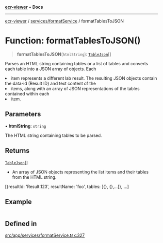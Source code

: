 [**ecr-viewer**](../../../README.md) • **Docs**

***

[ecr-viewer](../../../README.md) / [services/formatService](../README.md) / formatTablesToJSON

# Function: formatTablesToJSON()

> **formatTablesToJSON**(`htmlString`): [`TableJson`](../interfaces/TableJson.md)[]

Parses an HTML string containing tables or a list of tables and converts each table into a JSON array of objects.
Each <li> item represents a different lab result. The resulting JSON objects contain the data-id (Result ID)
and text content of the <li> items, along with an array of JSON representations of the tables contained within each <li> item.

## Parameters

• **htmlString**: `string`

The HTML string containing tables to be parsed.

## Returns

[`TableJson`](../interfaces/TableJson.md)[]

- An array of JSON objects representing the list items and their tables from the HTML string.

[{resultId: 'Result.123', resultName: 'foo', tables: [{}, {},...]}, ...]

## Example

```ts

```

## Defined in

[src/app/services/formatService.tsx:327](https://github.com/CDCgov/phdi/blob/fa63a85e5b4651bdfc0d25ecc23a67e11fbcba18/containers/ecr-viewer/src/app/services/formatService.tsx#L327)
